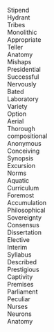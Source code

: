 Stipend  
Hydrant  
Tribes  
Monolithic  
Appropriate  
Teller  
Anatomy  
Mishaps  
Presidential  
Successful  
Nervously  
Bated   
Laboratory  
Variety  
Option  
Aerial  
Thorough  
compositional  
Anonymous  
Conceiving  
Synopsis  
Excursion  
Norms  
Aquatic  
Curriculum  
Foremost  
Accumulation  
Philosophical  
Sovereignty  
Consensus  
Dissertation  
Elective  
Interim  
Syllabus  
Described  
Prestigious  
Captivity  
Premises  
Parliament  
Peculiar  
Nurses  
Neurons  
Anatomy  

